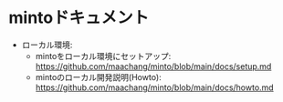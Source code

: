 # mintoドキュメント

- ローカル環境:
  - mintoをローカル環境にセットアップ: https://github.com/maachang/minto/blob/main/docs/setup.md
  - mintoのローカル開発説明(Howto): https://github.com/maachang/minto/blob/main/docs/howto.md